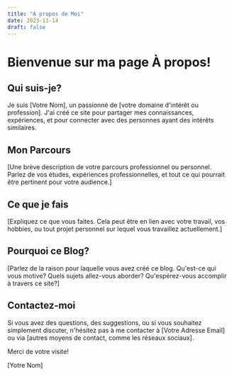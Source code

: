 ```yaml
---
title: "À propos de Moi"
date: 2023-11-14
draft: false
---
```


# Bienvenue sur ma page À propos!

## Qui suis-je?

Je suis [Votre Nom], un passionné de [votre domaine d'intérêt ou profession]. J'ai créé ce site pour partager mes connaissances, expériences, et pour connecter avec des personnes ayant des intérêts similaires.

## Mon Parcours

[Une brève description de votre parcours professionnel ou personnel. Parlez de vos études, expériences professionnelles, et tout ce qui pourrait être pertinent pour votre audience.]

## Ce que je fais

[Expliquez ce que vous faites. Cela peut être en lien avec votre travail, vos hobbies, ou tout projet personnel sur lequel vous travaillez actuellement.]

## Pourquoi ce Blog?

[Parlez de la raison pour laquelle vous avez créé ce blog. Qu'est-ce qui vous motive? Quels sujets allez-vous aborder? Qu'espérez-vous accomplir à travers ce site?]

## Contactez-moi

Si vous avez des questions, des suggestions, ou si vous souhaitez simplement discuter, n'hésitez pas à me contacter à [Votre Adresse Email] ou via [autres moyens de contact, comme les réseaux sociaux].

Merci de votre visite!

[Yotre Nom]

